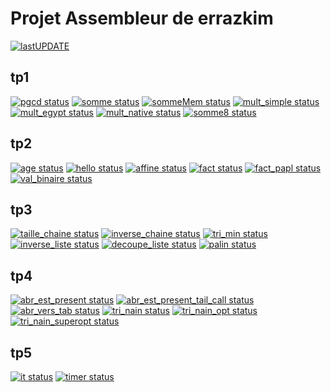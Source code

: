 # Projet Assembleur de errazkim

[![ lastUPDATE](https://CEP_Deploy.pages.ensimag.fr/CEP_TP_G4_2021_2022/EvalEP/errazkim_eval/lastupdate.svg)](https://CEP_Deploy.pages.ensimag.fr/CEP_TP_G4_2021_2022/EvalEP/errazkim_eval/0_lastupdate.log)

## tp1

[![pgcd status](https://CEP_Deploy.pages.ensimag.fr/CEP_TP_G4_2021_2022/EvalEP/errazkim_eval/pgcd.svg)](https://CEP_Deploy.pages.ensimag.fr/CEP_TP_G4_2021_2022/EvalEP/errazkim_eval/pgcd.log)
[![somme status](https://CEP_Deploy.pages.ensimag.fr/CEP_TP_G4_2021_2022/EvalEP/errazkim_eval/somme.svg)](https://CEP_Deploy.pages.ensimag.fr/CEP_TP_G4_2021_2022/EvalEP/errazkim_eval/somme.log)
[![sommeMem status](https://CEP_Deploy.pages.ensimag.fr/CEP_TP_G4_2021_2022/EvalEP/errazkim_eval/sommeMem.svg)](https://CEP_Deploy.pages.ensimag.fr/CEP_TP_G4_2021_2022/EvalEP/errazkim_eval/sommeMem.log)
[![mult_simple status](https://CEP_Deploy.pages.ensimag.fr/CEP_TP_G4_2021_2022/EvalEP/errazkim_eval/mult_simple.svg)](https://CEP_Deploy.pages.ensimag.fr/CEP_TP_G4_2021_2022/EvalEP/errazkim_eval/mult_simple.log)
[![mult_egypt status](https://CEP_Deploy.pages.ensimag.fr/CEP_TP_G4_2021_2022/EvalEP/errazkim_eval/mult_egypt.svg)](https://CEP_Deploy.pages.ensimag.fr/CEP_TP_G4_2021_2022/EvalEP/errazkim_eval/mult_egypt.log)
[![mult_native status](https://CEP_Deploy.pages.ensimag.fr/CEP_TP_G4_2021_2022/EvalEP/errazkim_eval/mult_native.svg)](https://CEP_Deploy.pages.ensimag.fr/CEP_TP_G4_2021_2022/EvalEP/errazkim_eval/mult_native.log)
[![somme8 status](https://CEP_Deploy.pages.ensimag.fr/CEP_TP_G4_2021_2022/EvalEP/errazkim_eval/somme8.svg)](https://CEP_Deploy.pages.ensimag.fr/CEP_TP_G4_2021_2022/EvalEP/errazkim_eval/somme8.log)

## tp2

[![age status](https://CEP_Deploy.pages.ensimag.fr/CEP_TP_G4_2021_2022/EvalEP/errazkim_eval/age.svg)](https://CEP_Deploy.pages.ensimag.fr/CEP_TP_G4_2021_2022/EvalEP/errazkim_eval/age.log)
[![hello status](https://CEP_Deploy.pages.ensimag.fr/CEP_TP_G4_2021_2022/EvalEP/errazkim_eval/hello.svg)](https://CEP_Deploy.pages.ensimag.fr/CEP_TP_G4_2021_2022/EvalEP/errazkim_eval/hello.log)
[![affine status](https://CEP_Deploy.pages.ensimag.fr/CEP_TP_G4_2021_2022/EvalEP/errazkim_eval/affine.svg)](https://CEP_Deploy.pages.ensimag.fr/CEP_TP_G4_2021_2022/EvalEP/errazkim_eval/affine.log)
[![fact status](https://CEP_Deploy.pages.ensimag.fr/CEP_TP_G4_2021_2022/EvalEP/errazkim_eval/fact.svg)](https://CEP_Deploy.pages.ensimag.fr/CEP_TP_G4_2021_2022/EvalEP/errazkim_eval/fact.log)
[![fact_papl status](https://CEP_Deploy.pages.ensimag.fr/CEP_TP_G4_2021_2022/EvalEP/errazkim_eval/fact_papl.svg)](https://CEP_Deploy.pages.ensimag.fr/CEP_TP_G4_2021_2022/EvalEP/errazkim_eval/fact_papl.log)
[![val_binaire status](https://CEP_Deploy.pages.ensimag.fr/CEP_TP_G4_2021_2022/EvalEP/errazkim_eval/val_binaire.svg)](https://CEP_Deploy.pages.ensimag.fr/CEP_TP_G4_2021_2022/EvalEP/errazkim_eval/val_binaire.log)

## tp3

[![taille_chaine status](https://CEP_Deploy.pages.ensimag.fr/CEP_TP_G4_2021_2022/EvalEP/errazkim_eval/taille_chaine.svg)](https://CEP_Deploy.pages.ensimag.fr/CEP_TP_G4_2021_2022/EvalEP/errazkim_eval/taille_chaine.log)
[![inverse_chaine status](https://CEP_Deploy.pages.ensimag.fr/CEP_TP_G4_2021_2022/EvalEP/errazkim_eval/inverse_chaine.svg)](https://CEP_Deploy.pages.ensimag.fr/CEP_TP_G4_2021_2022/EvalEP/errazkim_eval/inverse_chaine.log)
[![tri_min status](https://CEP_Deploy.pages.ensimag.fr/CEP_TP_G4_2021_2022/EvalEP/errazkim_eval/tri_min.svg)](https://CEP_Deploy.pages.ensimag.fr/CEP_TP_G4_2021_2022/EvalEP/errazkim_eval/tri_min.log)
[![inverse_liste status](https://CEP_Deploy.pages.ensimag.fr/CEP_TP_G4_2021_2022/EvalEP/errazkim_eval/inverse_liste.svg)](https://CEP_Deploy.pages.ensimag.fr/CEP_TP_G4_2021_2022/EvalEP/errazkim_eval/inverse_liste.log)
[![decoupe_liste status](https://CEP_Deploy.pages.ensimag.fr/CEP_TP_G4_2021_2022/EvalEP/errazkim_eval/decoupe_liste.svg)](https://CEP_Deploy.pages.ensimag.fr/CEP_TP_G4_2021_2022/EvalEP/errazkim_eval/decoupe_liste.log)
[![palin status](https://CEP_Deploy.pages.ensimag.fr/CEP_TP_G4_2021_2022/EvalEP/errazkim_eval/palin.svg)](https://CEP_Deploy.pages.ensimag.fr/CEP_TP_G4_2021_2022/EvalEP/errazkim_eval/palin.log)

## tp4

[![abr_est_present status](https://CEP_Deploy.pages.ensimag.fr/CEP_TP_G4_2021_2022/EvalEP/errazkim_eval/abr_est_present.svg)](https://CEP_Deploy.pages.ensimag.fr/CEP_TP_G4_2021_2022/EvalEP/errazkim_eval/abr_est_present.log)
[![abr_est_present_tail_call status](https://CEP_Deploy.pages.ensimag.fr/CEP_TP_G4_2021_2022/EvalEP/errazkim_eval/abr_est_present_tail_call.svg)](https://CEP_Deploy.pages.ensimag.fr/CEP_TP_G4_2021_2022/EvalEP/errazkim_eval/abr_est_present_tail_call.log)
[![abr_vers_tab status](https://CEP_Deploy.pages.ensimag.fr/CEP_TP_G4_2021_2022/EvalEP/errazkim_eval/abr_vers_tab.svg)](https://CEP_Deploy.pages.ensimag.fr/CEP_TP_G4_2021_2022/EvalEP/errazkim_eval/abr_vers_tab.log)
[![tri_nain status](https://CEP_Deploy.pages.ensimag.fr/CEP_TP_G4_2021_2022/EvalEP/errazkim_eval/tri_nain.svg)](https://CEP_Deploy.pages.ensimag.fr/CEP_TP_G4_2021_2022/EvalEP/errazkim_eval/tri_nain.log)
[![tri_nain_opt status](https://CEP_Deploy.pages.ensimag.fr/CEP_TP_G4_2021_2022/EvalEP/errazkim_eval/tri_nain_opt.svg)](https://CEP_Deploy.pages.ensimag.fr/CEP_TP_G4_2021_2022/EvalEP/errazkim_eval/tri_nain_opt.log)
[![tri_nain_superopt status](https://CEP_Deploy.pages.ensimag.fr/CEP_TP_G4_2021_2022/EvalEP/errazkim_eval/tri_nain_superopt.svg)](https://CEP_Deploy.pages.ensimag.fr/CEP_TP_G4_2021_2022/EvalEP/errazkim_eval/tri_nain_superopt.log)

## tp5

[![it status](https://CEP_Deploy.pages.ensimag.fr/CEP_TP_G4_2021_2022/EvalEP/errazkim_eval/it.svg)](https://CEP_Deploy.pages.ensimag.fr/CEP_TP_G4_2021_2022/EvalEP/errazkim_eval/it.log)
[![timer status](https://CEP_Deploy.pages.ensimag.fr/CEP_TP_G4_2021_2022/EvalEP/errazkim_eval/timer.svg)](https://CEP_Deploy.pages.ensimag.fr/CEP_TP_G4_2021_2022/EvalEP/errazkim_eval/timer.log)

